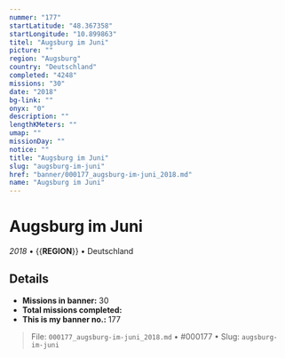 ```yaml
---
nummer: "177"
startLatitude: "48.367358"
startLongitude: "10.899863"
titel: "Augsburg im Juni"
picture: ""
region: "Augsburg"
country: "Deutschland"
completed: "4248"
missions: "30"
date: "2018"
bg-link: ""
onyx: "0"
description: ""
lengthKMeters: ""
umap: ""
missionDay: ""
notice: ""
title: "Augsburg im Juni"
slug: "augsburg-im-juni"
href: "banner/000177_augsburg-im-juni_2018.md"
name: "Augsburg im Juni"
---
```

# Augsburg im Juni

*2018* • {{__REGION__}} • Deutschland





## Details

- **Missions in banner:** 30
- **Total missions completed:** 
- **This is my banner no.:** 177






> File: `000177_augsburg-im-juni_2018.md` • #000177 • Slug: `augsburg-im-juni`
